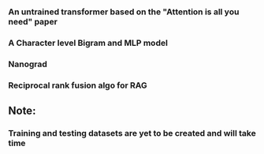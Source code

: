 
### An untrained transformer based on the "Attention is all you need" paper 
### A Character level Bigram and MLP model  
### Nanograd 
### Reciprocal rank fusion algo for RAG 

## Note:
### Training and testing datasets are yet to be created and will take time 
